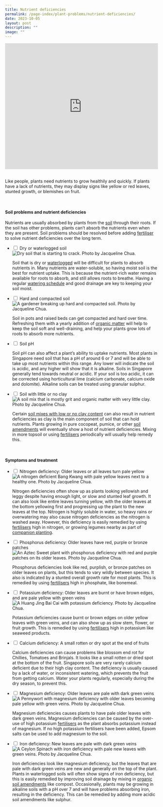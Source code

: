 ```yaml
---
title: Nutrient deficiencies
permalink: /page-index/plant-problems/nutrient-deficiencies/
date: 2023-10-05
layout: post
description: ""
image: ""
---
```

<section>
<iframe width="100%" height="415" src="https://www.youtube.com/embed/dSfJVuVNB0c?si=n0MWx5ESwqZ2Y0xH" title="YouTube video player" frameborder="0" allow="accelerometer; autoplay; clipboard-write; encrypted-media; gyroscope; picture-in-picture; web-share" allowfullscreen=""></iframe>	<br>
	<br>
<p>Like people, plants need nutrients to grow healthily and quickly. If plants have a lack of nutrients, they may display signs like yellow or red leaves, stunted growth, or blemishes on fruit.</p>
</section>
<br>
<section>
<h4>Soil problems and nutrient deficiencies</h4>
<p>Nutrients are usually absorbed by plants from the <a href="/page-index/horticulture-techniques/soil/">soil</a> through their roots. If the soil has other problems, plants can’t absorb the nutrients even when they are present. Soil problems should be resolved before adding <a href="/page-index/horticulture-techniques/fertilising/">fertiliser</a> to solve nutrient deficiencies over the long term.</p> 
<ul class="jekyllcodex_accordion">
	<li><input type="checkbox" id="accordion1">
		<label for="accordion1">Dry or waterlogged soil</label><div>
<img title="Dry soil that is starting to crack. Photo by Jacqueline Chua." src="/images/Horti%20techniques/DryGround_Jacchua.jpg">
		<p>Soil that is dry or <a href="/page-index/plant-problems/waterlogging/">waterlogged</a> will be difficult for plants to absorb nutrients in. Many nutrients are water-soluble, so having moist soil is the best for nutrient uptake. This is because the nutrient-rich water remains available for roots to absorb, and still allows roots to breathe. Having a regular <a href="/page-index/horticulture-techniques/watering/">watering schedule</a> and good drainage are key to keeping your soil moist. </p>
</div></li>
	<li><input type="checkbox" id="accordion2">
		<label for="accordion2">Hard and compacted soil</label><div>
<img title="A gardener breaking up hard and compacted soil. Photo by Jacqueline Chua." src="/images/Horti%20techniques/Soil_Breaking_JacChua.jpg"> 
<p>Soil in pots and raised beds can get compacted and hard over time. Refreshing them with a yearly addition of <a href="/page-index/horticulture-techniques/soil-amendments/">organic matter</a> will help to keep the soil soft and well-draining, and help your plants grow lots of roots to absorb more nutrients.</p> 
</div></li>
	<li><input type="checkbox" id="accordion3">
		<label for="accordion3">Soil pH</label><div> 
<p>Soil pH can also affect a plant’s ability to uptake nutrients. Most plants in Singapore need soil that has a pH of around 6 or 7 and will be able to take up most nutrients within this range. Any lower will indicate the soil is acidic, and any higher will show that it is alkaline. Soils in Singapore generally tend towards neutral or acidic. If your soil is too acidic, it can be corrected using horticultural lime (calcium carbonate, calcium oxide and dolomite). Alkaline soils can be treated using granular sulphur.</p> 
</div></li>
	<li><input type="checkbox" id="accordion4">
		<label for="accordion4">Soil with little or no clay</label><div>
<img title="A soil mix that is mostly grit and organic matter with very little clay. Photo by Jacqueline Chua." src="/images/Horti%20techniques/Soil_SandySoil_Jacchua.jpg"> 
		<p>Certain <a href="/page-index/horticulture-techniques/soil/">soil mixes with low or no clay content</a> can also result in nutrient deficiencies as clay is the main component of soil that can hold nutrients. Plants growing in pure cocopeat, pumice, or other <a href="/page-index/horticulture-techniques/soil-amendments/">soil amendments</a> will eventually show a host of nutrient deficiencies. Mixing in more topsoil or using <a href="/page-index/horticulture-techniques/fertilising/">fertilisers</a> periodically will usually help remedy this.</p>
</div></li>
</ul></section>
<br>
<section>
<h4>Symptoms and treatment</h4>
<ul class="jekyllcodex_accordion">
	<li><input type="checkbox" id="accordion5">
		<label for="accordion5">Nitrogen deficiency: Older leaves or all leaves turn pale yellow</label><div>
<img title="A nitrogen deficient Bang Kwang with pale yellow leaves next to a healthy one. Photo by Jacqueline Chua." src="/images/Plant%20problems/nitrogendeficient_vs_jacquelinechua.jpg">
<p>Nitrogen deficiencies often show up as plants looking yellowish and leggy despite having enough light, or slow and stunted leaf growth. It can also look like entire leaves turning yellow, with the older leaves at the bottom yellowing first and progressing up the plant to the new leaves at the top. Nitrogen is highly soluble in water, so heavy rains or overwatering may also cause nitrogen deficiencies as the nitrogen is washed away. However, this deficiency is easily remedied by using <a href="/page-index/horticulture-techniques/fertilising/">fertilisers</a> high in nitrogen, or growing legumes nearby as part of <a href="/page-index/horticulture-techniques/companion-planting/">companion planting</a>.</p> 
</div></li>
	<li><input type="checkbox" id="accordion6">
		<label for="accordion6">Phosphorus deficiency: Older leaves have red, purple or bronze patches</label><div>
<img title="An Aztec Sweet plant with phosphorus deficiency with red and purple patches on its older leaves. Photo by Jacqueline Chua." src="/images/Plant%20problems/NutientDeficient_JacChua%20(1).jpg"> 
<p>Phosphorus deficiencies look like red, purplish, or bronze patches on older leaves on plants, but this tends to vary wildly between species. It also is indicated by a stunted overall growth rate for most plants. This is remedied by using <a href="/page-index/horticulture-techniques/fertilising/">fertilisers</a> high in phosphate, like bonemeal.</p> 
</div></li>
	<li><input type="checkbox" id="accordion7">
		<label for="accordion7">Potassium deficiency: Older leaves are burnt or have brown edges, and are pale yellow with green veins </label><div>
<img title="A Huang Jing Bai Cai with potassium deficiency. Photo by Jacqueline Chua." src="/images/Plant%20problems/SunburnAndChlorosis_JacChua.jpg"> 
<p>Potassium deficiencies cause burnt or brown edges on older yellow leaves with green veins, and can also show up as slow stem, flower, or fruit growth. This is remedied by using <a href="/page-index/horticulture-techniques/fertilising/">fertilisers</a> high in potassium like seaweed products. </p>
</div></li>
	<li><input type="checkbox" id="accordion8">
		<label for="accordion8">Calcium deficiency: A small rotten or dry spot at the end of fruits </label><div>
<img title="" src="">  
<p>Calcium deficiencies can cause problems like blossom end rot for Chillies, Tomatoes and Brinjals. It looks like a small rotten or dried spot at the bottom of the fruit. Singapore soils are very rarely calcium deficient due to their high clay content. The deficiency is usually caused by a lack of water, or inconsistent watering, which prevents the fruit from getting calcium. Water your plants regularly, especially during the dry season, to prevent this.</p> 
</div></li>
	<li><input type="checkbox" id="accordion9">
		<label for="accordion9">Magnesium deficiency: Older leaves are pale with dark green veins </label><div>
<img title="A Pennywort with magnesium deficiency with older leaves becoming pale yellow with green veins. Photo by Jacqueline Chua." src="/images/Plant%20problems/NitrogenDeficient_JacChua%20(3).jpg"> 
<p>Magnesium deficiencies causes plants to have pale older leaves with dark green veins. Magnesium deficiencies can be caused by the over-use of high potassium <a href="/page-index/horticulture-techniques/fertilising/">fertilisers</a> as the plant absorbs potassium instead of magnesium. If no high potassium fertilisers have been added, Epsom salts can be used to add magnesium to the soil.</p> 
</div></li>
	<li><input type="checkbox" id="accordion10">
		<label for="accordion10">Iron deficiency: New leaves are pale with dark green veins </label><div>
<img title="A Ceylon Spinach with iron deficiency with pale new leaves with green veins. Photo by Jacqueline Chua." src="/images/Plant%20problems/NitrogenDeficient_JacChua%20(2).jpg"> 
<p>Iron deficiencies look like magnesium deficiency, but the leaves that are pale with dark green veins are new and generally on the top of the plant. Plants in waterlogged soils will often show signs of iron deficiency, but this is easily remedied by improving soil drainage by mixing in <a href="/page-index/horticulture-techniques/soil-amendments/">organic soil amendments</a> like compost. Occasionally, plants may be growing in alkaline soils with a pH over 7 and will have problems absorbing iron, resulting in the deficiency. This can be remedied by adding more acidic soil amendments like sulphur. </p>
	</div></li>
</ul>
</section>